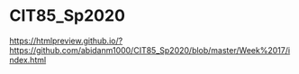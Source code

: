 # CIT85_Sp2020
https://htmlpreview.github.io/?https://github.com/abidanm1000/CIT85_Sp2020/blob/master/Week%2017/index.html
